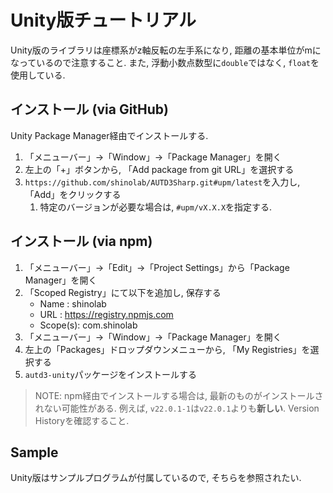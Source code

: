 # Unity版チュートリアル

Unity版のライブラリは座標系がz軸反転の左手系になり, 距離の基本単位がmになっているので注意すること.
また, 浮動小数点数型に`double`ではなく, `float`を使用している.

## インストール (via GitHub)

Unity Package Manager経由でインストールする.

1. 「メニューバー」→「Window」→「Package Manager」を開く
1. 左上の「+」ボタンから, 「Add package from git URL」を選択する
1. `https://github.com/shinolab/AUTD3Sharp.git#upm/latest`を入力し, 「Add」をクリックする
    1. 特定のバージョンが必要な場合は, `#upm/vX.X.X`を指定する.

## インストール (via npm)

1. 「メニューバー」→「Edit」→「Project Settings」から「Package Manager」を開く
1. 「Scoped Registry」にて以下を追加し, 保存する
    - Name    : shinolab
    - URL     : https://registry.npmjs.com
    - Scope(s): com.shinolab
1. 「メニューバー」→「Window」→「Package Manager」を開く
1. 左上の「Packages」ドロップダウンメニューから, 「My Registries」を選択する 
1. `autd3-unity`パッケージをインストールする

> NOTE: npm経由でインストールする場合は, 最新のものがインストールされない可能性がある.
> 例えば, `v22.0.1-1`は`v22.0.1`よりも**新しい**. Version Historyを確認すること.

## Sample

Unity版はサンプルプログラムが付属しているので, そちらを参照されたい.
